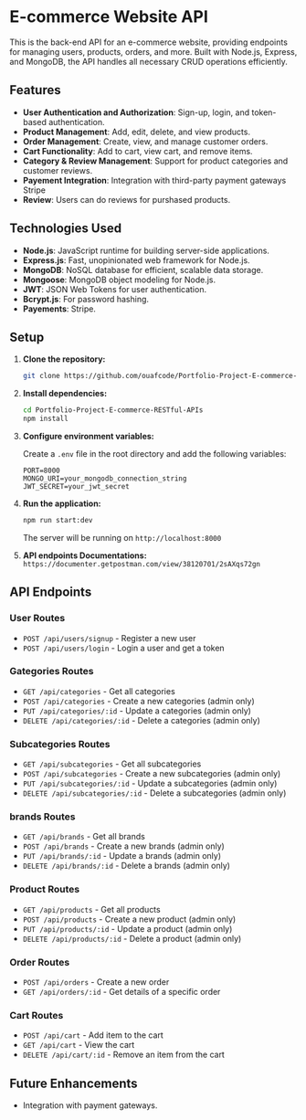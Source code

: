 # E-commerce Website API

This is the back-end API for an e-commerce website, providing endpoints for managing users, products, orders, and more. Built with Node.js, Express, and MongoDB, the API handles all necessary CRUD operations efficiently.

## Features

- **User Authentication and Authorization**: Sign-up, login, and token-based authentication.
- **Product Management**: Add, edit, delete, and view products.
- **Order Management**: Create, view, and manage customer orders.
- **Cart Functionality**: Add to cart, view cart, and remove items.
- **Category & Review Management**: Support for product categories and customer reviews.
- **Payement Integration**: Integration with third-party payment gateways Stripe
- **Review**: Users can do reviews for purshased products.

## Technologies Used

- **Node.js**: JavaScript runtime for building server-side applications.
- **Express.js**: Fast, unopinionated web framework for Node.js.
- **MongoDB**: NoSQL database for efficient, scalable data storage.
- **Mongoose**: MongoDB object modeling for Node.js.
- **JWT**: JSON Web Tokens for user authentication.
- **Bcrypt.js**: For password hashing.
- **Payements**: Stripe.

## Setup

1. **Clone the repository:**

   ```bash
   git clone https://github.com/ouafcode/Portfolio-Project-E-commerce-RESTful-APIs-.git
   ```

2. **Install dependencies:**

   ```bash
   cd Portfolio-Project-E-commerce-RESTful-APIs
   npm install
   ```

3. **Configure environment variables:**

   Create a `.env` file in the root directory and add the following variables:

   ```
   PORT=8000
   MONGO_URI=your_mongodb_connection_string
   JWT_SECRET=your_jwt_secret
   ```

4. **Run the application:**

   ```bash
   npm run start:dev
   ```

   The server will be running on `http://localhost:8000`

5. **API endpoints Documentations:**
   `https://documenter.getpostman.com/view/38120701/2sAXqs72gn`

## API Endpoints

### User Routes

- `POST /api/users/signup` - Register a new user
- `POST /api/users/login` - Login a user and get a token

### Gategories Routes

- `GET /api/categories` - Get all categories
- `POST /api/categories` - Create a new categories (admin only)
- `PUT /api/categories/:id` - Update a categories (admin only)
- `DELETE /api/categories/:id` - Delete a categories (admin only)

### Subcategories Routes

- `GET /api/subcategories` - Get all subcategories
- `POST /api/subcategories` - Create a new subcategories (admin only)
- `PUT /api/subcategories/:id` - Update a subcategories (admin only)
- `DELETE /api/subcategories/:id` - Delete a subcategories (admin only)

### brands Routes

- `GET /api/brands` - Get all brands
- `POST /api/brands` - Create a new brands (admin only)
- `PUT /api/brands/:id` - Update a brands (admin only)
- `DELETE /api/brands/:id` - Delete a brands (admin only)

### Product Routes

- `GET /api/products` - Get all products
- `POST /api/products` - Create a new product (admin only)
- `PUT /api/products/:id` - Update a product (admin only)
- `DELETE /api/products/:id` - Delete a product (admin only)

### Order Routes

- `POST /api/orders` - Create a new order
- `GET /api/orders/:id` - Get details of a specific order

### Cart Routes

- `POST /api/cart` - Add item to the cart
- `GET /api/cart` - View the cart
- `DELETE /api/cart/:id` - Remove an item from the cart

## Future Enhancements

- Integration with payment gateways.
